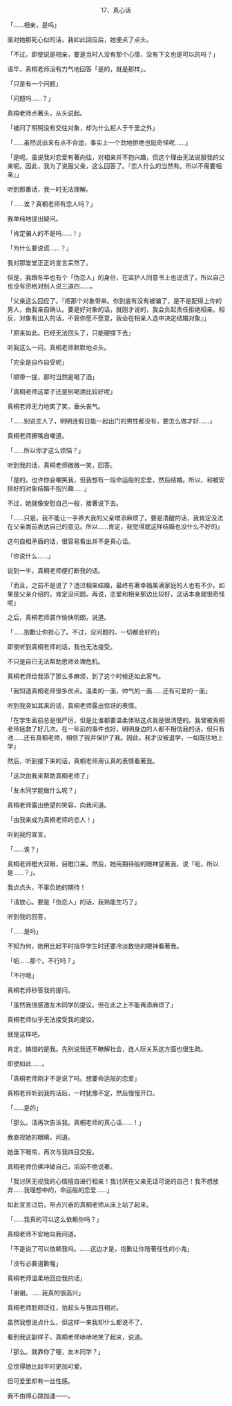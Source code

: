<p align="center">17、真心话</p>

「……相亲，是吗」

面对她那死心似的话，我如此回应后，她便点了点头。

「不过，即使说是相亲，要是当时人没有那个心情，没有下文也是可以的吗？」

语毕，真桐老师没有力气地回答「是的，就是那样」。

「只是有一个问题」

「问题吗……？」

真桐老师点著头，从头说起。

「被问了明明没有交往对象，却为什么拒人于千里之外」

「……虽然说出来有点不合适，事实上一个劲地拒绝也挺奇怪呢……」

「是呢。虽说我对恋爱有著向往，对相亲并不抱兴趣，但这个理由无法说服我的父亲呢。因此，我为了说服父亲，这么回答了。『恋人什么的当然有。所以不需要相亲』」

听到那番话，我一时无法理解。

「……诶？真桐老师有恋人吗？」

我单纯地提出疑问。

「肯定骗人的不是吗……！」

「为什么要说谎……？」

我对那堂堂正正的宣言呆然了。

但是，我跟冬华也有个「伪恋人」的身份，在监护人同意书上也说谎了，所以自己也没有资格对别人说三道四……。

「父亲这么回应了。『把那个对象带来。你到底有没有被骗了，是不是配得上你的男人，由我亲自确认。要是好对象的话，就刚才说的，我会负起责任拒绝相亲。相反，对象有出入的话，不管你愿不愿意，我会在相亲人选中决定结婚对象』」

「原来如此。已经无法回头了，只能硬撑下去」

听我这么一问，真桐老师默默地点头。

「完全是自作自受呢」

「顺带一提，那时当然是喝了酒」

「真桐老师这辈子还是别喝酒比较好呢」

真桐老师无力地笑了笑，垂头丧气。

「……别说恋人了，明明连假日能一起出门的男性都没有，要怎么做才好……」

真桐老师撅嘴自嘲道。

「……所以你才这么烦恼？」

听到我的话，真桐老师微微一笑，回答。

「是的。也许你会嘲笑我，但我想有一段命运般的恋爱，然后结婚。所以，和被安排好的对象结婚不抱兴趣……」

不过，她就像安慰自己一般，接著说下去。

「……只是。我不能让一手养大我的父亲增添麻烦了。要是清醒的话，我肯定没法在父亲面前表达自己的意见。所以……肯定，我觉得就这样结婚也没什么不好的」

这句自相矛盾的话，很容易看出并不是真心话。

「你说什么……」

说到一半，真桐老师便打断我的话。

「而且，之前不是说了？透过相亲结婚，最终有著幸福美满家庭的人也有不少。如果是父亲介绍的，肯定没问题。再说，恋爱和相亲那边比较好，这话本身就很奇怪呢」

之后，真桐老师装作愉快明朗，说道。

「……抱歉让你担心了。不过，没问题的。一切都会好的」

即使听到真桐老师的话，我也无法接受。

不只是自已无法帮助恩师处理危机。

真桐老师给我添了那么多麻烦，到了这个时候还如此客气。

「我知道真桐老师很多优点。温柔的一面，帅气的一面……还有可爱的一面」

听到我突如其来的话，真桐老师露出惊讶的表情。

「在学生面前总是很严厉，但是比谁都要温柔体贴这点我是很清楚的。我曾被真桐老师拯救了好几次。在一年前的事件也好，明明身边的人都不相信我的话，但只有池……还有真桐老师，相信了我并保护了我。因此，我才没被退学，一如既往地上学」

然后，听到接下来的话，真桐老师用认真的表情看著我。

「这次由我来帮助真桐老师了」

「友木同学能做什么呢？」

真桐老师露出绝望的笑容，向我问道。

「由我来成为真桐老师的恋人！」

听到我的宣言，

「……诶？」

真桐老师瞪大双眼，目瞪口呆。然后，她用期待般的眼神望著我，说「呃，所以是……？」。

我点点头，不辜负她的期待！

「请放心。要是「伪恋人」的话，我熟能生巧了」

听到我的回答，

「……是吗」

不知为何，她用比起平时指导学生时还要冷淡数倍的眼神看著我。

「呃……那个。不行吗？」

「不行哦」

真桐老师秒答我的提问。

「虽然我很感激友木同学的提议。但在此之上不能再添麻烦了」

真桐老师似乎无法接受我的提议。

就是这样吧。

肯定，搞错的是我。先别说我还不瞭解社会，连人际关系这方面也很生疏。

即使如此……。

「真桐老师刚才不是说了吗。想要命运般的恋爱」

真桐老师听到我的话后，一时犹豫不定，然后慢慢开口。

「……是的」

「那么。请再次告诉我。真桐老师的真心话……！」

我直视她的眼睛，问道。

她垂下眼帘，再次与我四目交投。

真桐老师仿佛冲破自己，滔滔不绝说著。

「我讨厌无视我的心情擅自进行相亲！我讨厌在父亲无话可说的自己！我不想放弃……我理想中的，命运般的恋爱……」

如此宣言过后，带点兴奋的真桐老师从床上站了起来。

「……我真的可以这么依赖你吗？」

真桐老师不安地向我问道。

「不是说了可以依赖我吗。……这边才是，抱歉让你陪著任性的小鬼」

「没有必要道歉喔」

真桐老师温柔地回应我的话」

「谢谢。……我真的很高兴」

真桐老师脸颊泛红，抬起头与我四目相对。

虽然我想说点什么，但这样一来我却什么都说不了。

看到我这副样子，真桐老师哧哧地笑了起来，说道。

「那么。就靠你了喔，友木同学？」

总觉得她比起平时更加可爱。

但可爱里却有一丝性感。

我不由得心跳加速——。

